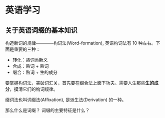 # 英语学习

## 关于英语词缀的基本知识

构造新词的规律————构词法(Word-formation), 英语构词法有 10 种左右。下面是重要的三种：

- 转化：熟词添新义
- 合成：熟词 + 熟词
- 缀合：熟词 + 生的成分

要掌握构词法，突破词汇关，首先要在缀合法上面下功夫。需要人生那些**生的成分**，摸清它们的构词规律。

缀词法也叫词缀法(Affixation), 是派生法(Derivation) 的一种。

那么什么是词缀？ 词缀的主要特征是什么？
